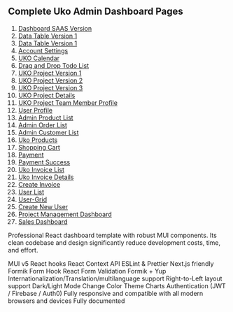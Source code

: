 ## Complete Uko Admin Dashboard Pages

1. [Dashboard SAAS Version](https://uko-react.vercel.app/dashboard)
2. [Data Table Version 1](https://uko-react.vercel.app/dashboard/data-table-v1)
3. [Data Table Version 1](https://uko-react.vercel.app/dashboard/data-table-v2)
4. [Account Settings](https://uko-react.vercel.app/dashboard/account-settings)
5. [UKO Calendar](https://uko-react.vercel.app/dashboard/calendar)
6. [Drag and Drop Todo List](https://uko-react.vercel.app/dashboard/todo-list)
7. [UKO Project Version 1](https://uko-react.vercel.app/dashboard/uko-project-v1)
8. [UKO Project Version 2](https://uko-react.vercel.app/dashboard/uko-project-v2)
9. [UKO Project Version 3](https://uko-react.vercel.app/dashboard/uko-project-v3)
10. [UKO Project Details](https://uko-react.vercel.app/dashboard/project-details)
11. [UKO Project Team Member Profile](https://uko-react.vercel.app/dashboard/team-member)
12. [User Profile](https://uko-react.vercel.app/dashboard/user-profile)
13. [Admin Product List](https://uko-react.vercel.app/dashboard/product-list)
14. [Admin Order List](https://uko-react.vercel.app/dashboard/order-list)
15. [Admin Customer List](https://uko-react.vercel.app/dashboard/customer-list)
16. [Uko Products](https://uko-react.vercel.app/dashboard/shop)
17. [Shopping Cart](https://uko-react.vercel.app/dashboard/cart)
18. [Payment](https://uko-react.vercel.app/dashboard/payment)
19. [Payment Success](https://uko-react.vercel.app/dashboard/payment-success)
20. [Uko Invoice List](https://uko-react.vercel.app/dashboard/invoice-list)
21. [Uko Invoice Details](https://uko-react.vercel.app/dashboard/invoice-details)
22. [Create Invoice](https://uko-react.vercel.app/dashboard/add-invoice)
23. [User List](https://uko-react.vercel.app/dashboard/user-list)
24. [User-Grid](https://uko-react.vercel.app/dashboard/user-grid)
25. [Create New User](https://uko-react.vercel.app/dashboard/add-user)
26. [Project Management Dashboard](https://uko-react.vercel.app/dashboard/project-management)
27. [Sales Dashboard](https://uko-react.vercel.app/dashboard/sales)

Professional React dashboard template with robust MUI components.
Its clean codebase and design significantly reduce development costs, time, and effort.

MUI v5
React hooks
React Context API
ESLint & Prettier
Next.js friendly
Formik Form Hook
React Form Validation Formik + Yup
Internationalization/Translation/multilanguage support
Right-to-Left layout support
Dark/Light Mode
Change Color Theme
Charts
Authentication (JWT / Firebase / Auth0)
Fully responsive and compatible with all modern browsers and devices
Fully documented
